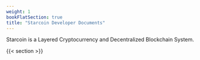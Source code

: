 ```yaml
---
weight: 1
bookFlatSection: true
title: "Starcoin Developer Documents"
---
```


Starcoin is a Layered Cryptocurrency and Decentralized Blockchain System.

{{< section >}}